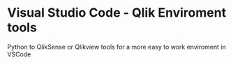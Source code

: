 # Visual Studio Code - Qlik Enviroment tools
Python to QlikSense or Qlikview tools for a more easy to work enviroment in VSCode
